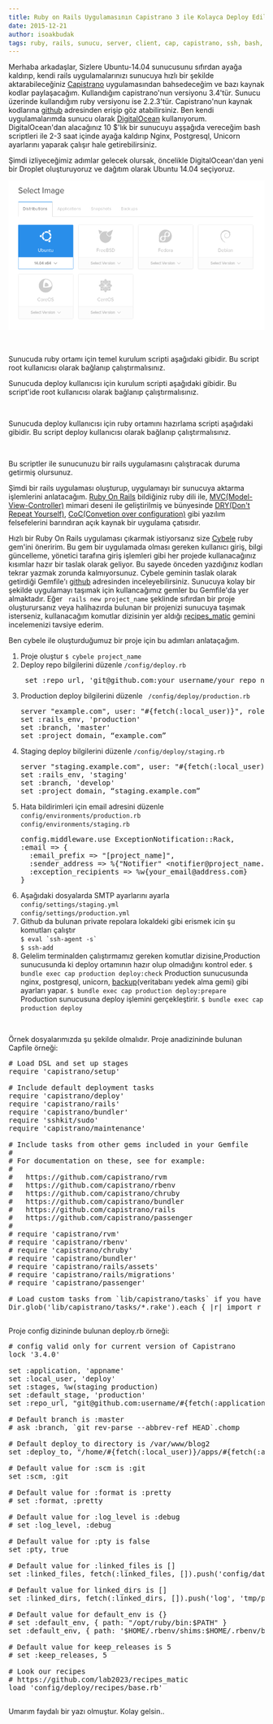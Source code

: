 ```yaml
---
title: Ruby on Rails Uygulamasının Capistrano 3 ile Kolayca Deploy Edilmesi
date: 2015-12-21
author: isoakbudak
tags: ruby, rails, sunucu, server, client, cap, capistrano, ssh, bash, script, ruby on rails, capistrano 3, Web, cybele, deploy, shell, ubuntu, tr
---
```


Merhaba arkadaşlar,
Sizlere Ubuntu-14.04 sunucusunu sıfırdan ayağa kaldırıp, kendi rails uygulamalarınızı sunucuya hızlı bir şekilde aktarabileceğiniz <a href="https://github.com/capistrano/capistrano" target="_blank">Capistrano</a> uygulamasından bahsedeceğim ve bazı kaynak kodlar paylaşacağım. Kullandığım capistrano'nun versiyonu 3.4'tür. Sunucu üzerinde kullandığım ruby versiyonu ise 2.2.3'tür. Capistrano'nun kaynak kodlarına <a href="https://github.com/capistrano/capistrano" target="_blank">github</a> adresinden erişip göz atabilirsiniz.  Ben kendi uygulamalarımda sunucu olarak <a href="https://www.digitalocean.com/pricing/" target="_blank">DigitalOcean</a> kullanıyorum. DigitalOcean'dan alacağınız 10 $'lık bir sunucuyu aşşağıda vereceğim bash scriptleri ile 2-3 saat içinde ayağa kaldırıp Nginx, Postgresql, Unicorn ayarlarını yaparak çalışır hale getirebilirsiniz.

Şimdi izliyeceğimiz adımlar gelecek olursak, öncelikle DigitalOcean'dan yeni bir Droplet oluşturuyoruz ve dağıtım olarak Ubuntu 14.04 seçiyoruz.

![Digital Ocean](../assets/images/articles/2015-12-21-ruby-on-rails-digital-ocean.png)

&nbsp;

Sunucuda ruby ortamı için temel kurulum scripti aşağıdaki gibidir. Bu script root kullanıcısı olarak bağlanıp çalıştırmalısınız.

<script src="https://gist.github.com/ismailakbudak/6e42120bc86b20b7dc15.js"></script>  Sunucuda deploy kullanıcısı için kurulum scripti aşağıdaki gibidir. Bu script'ide root kullanıcısı olarak bağlanıp çalıştırmalısınız.<script src="https://gist.github.com/ismailakbudak/e2cbcd17c54967b9b387.js"></script>

&nbsp;

Sunucuda deploy kullanıcısı için ruby ortamını hazırlama scripti aşağıdaki gibidir. Bu script deploy kullanıcısı olarak bağlanıp çalıştırmalısınız.

<script src="https://gist.github.com/ismailakbudak/9fb946df9f6ec469c7db.js"></script>

&nbsp;

Bu scriptler ile sunucunuzu bir rails uygulamasını çalıştıracak duruma getirmiş olursunuz.

Şimdi bir rails uygulaması oluşturup, uygulamayı bir sunucuya aktarma işlemlerini anlatacağım.
<a href="https://en.wikipedia.org/wiki/Ruby_on_Rails" target="_blank">Ruby On Rails</a> bildiğiniz ruby dili ile, <a href="https://en.wikipedia.org/wiki/Model%E2%80%93view%E2%80%93controller" target="_blank">MVC(Model-View-Controller)</a> mimari deseni ile geliştirilmiş ve bünyesinde <a href="https://en.wikipedia.org/wiki/Don't_repeat_yourself" target="_blank">DRY(Don't Repeat Yourself)</a>, <a href="https://en.wikipedia.org/wiki/Convention_over_configuration" target="_blank">CoC(Convetion over configuration)</a> gibi yazılım felsefelerini barındıran açık kaynak bir uygulama çatısıdır.

Hızlı bir Ruby On Rails uygulaması çıkarmak istiyorsanız size <a href="https://rubygems.org/gems/cybele" target="_blank">Cybele</a> ruby gem'ini öneririm. Bu gem bir uygulamada olması gereken kullanıcı giriş, bilgi güncelleme, yönetici tarafına giriş işlemleri gibi her projede kullanacağınız kısımlar hazır bir taslak olarak geliyor. Bu sayede önceden yazdığınız kodları tekrar yazmak zorunda kalmıyorsunuz. Cybele geminin taslak olarak getirdiği Gemfile'ı <a href="https://github.com/lab2023/cybele/blob/develop/templates/cybele_Gemfile">github</a> adresinden inceleyebilirsiniz. Sunucuya kolay bir şekilde uygulamayı taşımak için kullancağımız gemler bu Gemfile'da yer almaktadır.
Eğer <code> rails new project_name</code> şeklinde sıfırdan bir proje oluşturursanız veya halihazırda bulunan bir projenizi sunucuya taşımak isterseniz, kullanacağım komutlar dizisinin yer aldığı <a href="https://github.com/lab2023/recipes_matic">recipes_matic</a> gemini incelemenizi tavsiye ederim.

Ben cybele ile oluşturduğumuz bir proje için bu adımları anlataçağım.
<ol>
	<li>Proje oluştur <code>$ cybele project_name</code></li>
	<li>Deploy repo bilgilerini düzenle <code>/config/deploy.rb</code>
<pre> set :repo_url, 'git@github.com:your_username/your_repo_name.git'</pre>
</li>
	<li>Production deploy bilgilerini düzenle <code> /config/deploy/production.rb </code>
<pre>
server "example.com", user: "#{fetch(:local_user)}", roles: %w{app db web}, primary: true, port: 22
set :rails_env, 'production'
set :branch, 'master'
set :project_domain, “example.com”
</pre>
</li>
	<li>Staging deploy bilgilerini düzenle <code>/config/deploy/staging.rb</code>
<pre>
server "staging.example.com", user: "#{fetch(:local_user)}", roles: %w{app db web}, primary: true, port: 22
set :rails_env, 'staging'
set :branch, 'develop'
set :project_domain, “staging.example.com”
</pre>
</li>
	<li>Hata bildirimleri için email adresini düzenle
 <br/> <code>config/environments/production.rb </code><br/> <code>config/environments/staging.rb</code>
<pre>config.middleware.use ExceptionNotification::Rack,
:email =&gt; {
  :email_prefix =&gt; "[project_name]",
  :sender_address =&gt; %{"Notifier" &lt;notifier@project_name.com&gt;},
  :exception_recipients =&gt; %w{your_email@address.com}
}
</pre>
</li>
	<li>Aşağıdaki dosyalarda SMTP ayarlarını ayarla <br/><code>config/settings/staging.yml</code><br/><code>config/settings/production.yml</code></li>
	<li>Github da bulunan private repolara lokaldeki gibi erismek icin şu komutları çalıştır
            <br/><code>$ eval `ssh-agent -s`</code> <br/><code>$ ssh-add </code></li>
	<li>Gelelim terminalden çalıştırmamız gereken komutlar dizisine,Production sunucusunda ki deploy ortamının hazır olup olmadığını kontrol eder.
<code>$ bundle exec cap production deploy:check</code>
Production sunucusunda nginx, postgresql, unicorn, <a href="http://meskyanichi.github.io/backup/v3/">backup</a>(veritabanı yedek alma gemi) gibi ayarları yapar.
<code>$ bundle exec cap production deploy:prepare</code>
Production sunucusuna deploy işlemini gerçekleştirir.
<code>$ bundle exec cap production deploy</code></li>
</ol>
&nbsp;

Örnek dosyalarımızda şu şekilde olmalıdır.
Proje anadizininde bulunan Capfile örneği:
<pre>
# Load DSL and set up stages
require 'capistrano/setup'

# Include default deployment tasks
require 'capistrano/deploy'
require 'capistrano/rails'
require 'capistrano/bundler'
require 'sshkit/sudo'
require 'capistrano/maintenance'

# Include tasks from other gems included in your Gemfile
#
# For documentation on these, see for example:
#
#   https://github.com/capistrano/rvm
#   https://github.com/capistrano/rbenv
#   https://github.com/capistrano/chruby
#   https://github.com/capistrano/bundler
#   https://github.com/capistrano/rails
#   https://github.com/capistrano/passenger
#
# require 'capistrano/rvm'
# require 'capistrano/rbenv'
# require 'capistrano/chruby'
# require 'capistrano/bundler'
# require 'capistrano/rails/assets'
# require 'capistrano/rails/migrations'
# require 'capistrano/passenger'

# Load custom tasks from `lib/capistrano/tasks` if you have any defined
Dir.glob('lib/capistrano/tasks/*.rake').each { |r| import r }

</pre>

Proje config dizininde bulunan deploy.rb örneği:
<pre>
# config valid only for current version of Capistrano
lock '3.4.0'

set :application, 'appname'
set :local_user, 'deploy'
set :stages, %w(staging production)
set :default_stage, 'production'
set :repo_url, "git@github.com:username/#{fetch(:application)}.git"

# Default branch is :master
# ask :branch, `git rev-parse --abbrev-ref HEAD`.chomp

# Default deploy_to directory is /var/www/blog2
set :deploy_to, "/home/#{fetch(:local_user)}/apps/#{fetch(:application)}"

# Default value for :scm is :git
set :scm, :git

# Default value for :format is :pretty
# set :format, :pretty

# Default value for :log_level is :debug
# set :log_level, :debug

# Default value for :pty is false
set :pty, true

# Default value for :linked_files is []
set :linked_files, fetch(:linked_files, []).push('config/database.yml')

# Default value for linked_dirs is []
set :linked_dirs, fetch(:linked_dirs, []).push('log', 'tmp/pids', 'tmp/cache', 'tmp/sockets', 'vendor/bundle', 'public/system', 'public/upload', 'public/images', 'public/seat_images')

# Default value for default_env is {}
# set :default_env, { path: "/opt/ruby/bin:$PATH" }
set :default_env, { path: '$HOME/.rbenv/shims:$HOME/.rbenv/bin:$PATH' }

# Default value for keep_releases is 5
# set :keep_releases, 5

# Look our recipes
# https://github.com/lab2023/recipes_matic
load 'config/deploy/recipes/base.rb'

</pre>

Umarım faydalı bir yazı olmuştur.
Kolay gelsin..